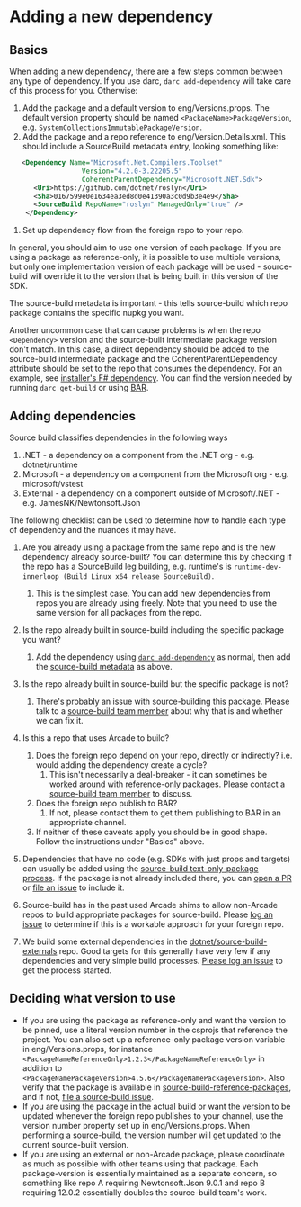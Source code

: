# Adding a new dependency

## Basics

When adding a new dependency, there are a few steps common between any type of
dependency.  If you use darc, `darc add-dependency` will take care of this
process for you.  Otherwise:

1. Add the package and a default version to eng/Versions.props.  The default
  version property should be named `<PackageName>PackageVersion`, e.g.
  `SystemCollectionsImmutablePackageVersion`.
1. Add the package and a repo reference to eng/Version.Details.xml.  This should
  include a SourceBuild metadata entry, looking something like:

```xml
   <Dependency Name="Microsoft.Net.Compilers.Toolset"
                  Version="4.2.0-3.22205.5"
                  CoherentParentDependency="Microsoft.NET.Sdk">
      <Uri>https://github.com/dotnet/roslyn</Uri>
      <Sha>0167599e0e1634ea3ed8d0e41390a3c0d9b3e4e9</Sha>
      <SourceBuild RepoName="roslyn" ManagedOnly="true" />
    </Dependency>
```

1. Set up dependency flow from the foreign repo to your repo.

In general, you should aim to use one version of each package.  If you are using
a package as reference-only, it is possible to use multiple versions, but only
one implementation version of each package will be used - source-build will
override it to the version that is being built in this version of the SDK.

The source-build metadata is important - this tells source-build which repo
package contains the specific nupkg you want.

Another uncommon case that can cause problems is when the repo `<Dependency>`
version and the source-built intermediate package version don't match. In this
case, a direct dependency should be added to the source-build intermediate
package and the CoherentParentDependency attribute should be set to the repo
that consumes the dependency. For an example, see [installer's F#
dependency](https://github.com/dotnet/installer/blob/ba1739a2363b1062f03ea386ec67174c6468d3b2/eng/Version.Details.xml#L128).
You can find the version needed by running `darc get-build` or using
[BAR](https://aka.ms/bar).

## Adding dependencies

Source build classifies dependencies in the following ways

1. .NET - a dependency on a component from the .NET org - e.g. dotnet/runtime
1. Microsoft - a dependency on a component from the Microsoft org - e.g.
   microsoft/vstest
1. External - a dependency on a component outside of Microsoft/.NET - e.g.
   JamesNK/Newtonsoft.Json

The following checklist can be used to determine how to handle each type of
dependency and the nuances it may have.

1. Are you already using a package from the same repo and is the new dependency
  already source-built?  You can determine this by checking if the repo has a
  SourceBuild leg building, e.g. runtime's is `runtime-dev-innerloop (Build
  Linux x64 release SourceBuild)`.

    1. This is the simplest case.  You can add new dependencies from repos you
      are already using freely.  Note that you need to use the same version for
      all packages from the repo.
1. Is the repo already built in source-build including the specific package you
  want?
    1. Add the dependency using [`darc
      add-dependency`](https://github.com/dotnet/arcade/blob/main/Documentation/Darc.md#add-dependency)
      as normal, then add the [source-build metadata](#basics) as above.
1. Is the repo already built in source-build but the specific package is not?
    1. There's probably an issue with source-building this package.  Please talk
      to a [source-build team
      member](https://github.com/orgs/dotnet/teams/source-build-internal) about
      why that is and whether we can fix it.
1. Is this a repo that uses Arcade to build?
    1. Does the foreign repo depend on your repo, directly or indirectly? i.e.
      would adding the dependency create a cycle?
        1. This isn't necessarily a deal-breaker - it can sometimes be worked
          around with reference-only packages.  Please contact a [source-build
          team
          member](https://github.com/orgs/dotnet/teams/source-build-internal) to
          discuss.
    1. Does the foreign repo publish to BAR?
        1. If not, please contact them to get them publishing to BAR in an
          appropriate channel.
    1. If neither of these caveats apply you should be in good shape. Follow the
      instructions under "Basics" above.
1. Dependencies that have no code (e.g. SDKs with just props and targets) can
  usually be added using the [source-build text-only-package
  process](https://github.com/dotnet/source-build-reference-packages/tree/main/src/textOnlyPackages/src).
  If the package is not already included there, you can [open a
  PR](https://github.com/dotnet/source-build-reference-packages/pulls) or [file
  an issue](https://github.com/dotnet/source-build/issues/new/choose) to include
  it.
1. Source-build has in the past used Arcade shims to allow non-Arcade repos to
  build appropriate packages for source-build.  Please [log an
  issue](https://github.com/dotnet/source-build/issues/new/choose) to determine
  if this is a workable approach for your foreign repo.
1. We build some external dependencies in the
  [dotnet/source-build-externals](https://github.com/dotnet/source-build-externals)
  repo.  Good targets for this generally have very few if any dependencies and
  very simple build processes. [Please log an
  issue](https://github.com/dotnet/source-build/issues/new/choose) to get the
  process started.

## Deciding what version to use

- If you are using the package as reference-only and want the version to be
  pinned, use a literal version number in the csprojs that reference the
  project.  You can also set up a reference-only package version variable in
  eng/Versions.props, for instance
  `<PackageNameReferenceOnly>1.2.3</PackageNameReferenceOnly>` in addition to
  `<PackageNamePackageVersion>4.5.6</PackageNamePackageVersion>`. Also verify
  that the package is available in
  [source-build-reference-packages](https://github.com/dotnet/source-build-reference-packages),
  and if not, [file a source-build
  issue](https://github.com/dotnet/source-build/issues).
- If you are using the package in the actual build or want the version to be
  updated whenever the foreign repo publishes to your channel, use the version
  number property set up in eng/Versions.props.  When performing a source-build,
  the version number will get updated to the current source-built version.
- If you are using an external or non-Arcade package, please coordinate as much
  as possible with other teams using that package.  Each package-version is
  essentially maintained as a separate concern, so something like repo A
  requiring Newtonsoft.Json 9.0.1 and repo B requiring 12.0.2 essentially
  doubles the source-build team's work.
